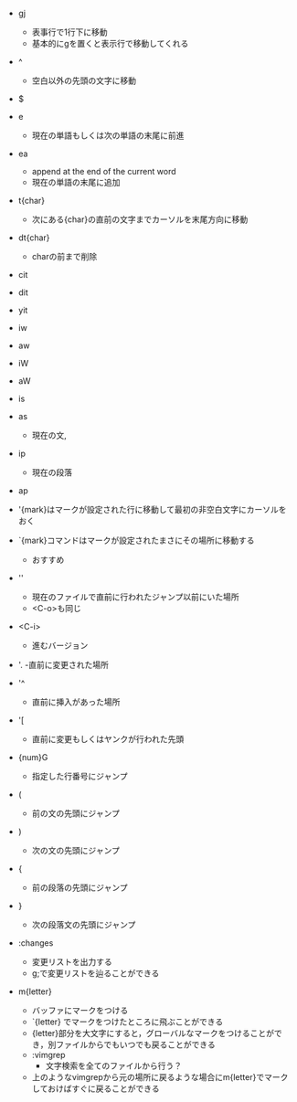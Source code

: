 - gj
    - 表事行で1行下に移動
    -   基本的にgを置くと表示行で移動してくれる
- ^
    - 空白以外の先頭の文字に移動
- $
- e
    - 現在の単語もしくは次の単語の末尾に前進
- ea
    - append at the end of the current word
    - 現在の単語の末尾に追加

- t{char}
    - 次にある{char}の直前の文字までカーソルを末尾方向に移動
- dt{char}
    - charの前まで削除
- cit
- dit
- yit
- iw
- aw
- iW
- aW
- is
- as
    -  現在の文,
- ip
    - 現在の段落
- ap
- '{mark}はマークが設定された行に移動して最初の非空白文字にカーソルをおく
- `{mark}コマンドはマークが設定されたまさにその場所に移動する
    - おすすめ

- ''
    - 現在のファイルで直前に行われたジャンプ以前にいた場所
    - \<C-o\>も同じ
- \<C-i\>
    - 進むバージョン
- '.
    -直前に変更された場所

- '^
    - 直前に挿入があった場所

- '[
    - 直前に変更もしくはヤンクが行われた先頭
- {num}G
    - 指定した行番号にジャンプ
- (
    - 前の文の先頭にジャンプ
- ) 
    - 次の文の先頭にジャンプ
- { 
    - 前の段落の先頭にジャンプ
- } 
    - 次の段落文の先頭にジャンプ

- :changes
    - 変更リストを出力する
    - g;で変更リストを辿ることができる

- m{letter}
    - バッファにマークをつける
    - `{letter} でマークをつけたところに飛ぶことができる
    - {letter}部分を大文字にすると，グローバルなマークをつけることができ，別ファイルからでもいつでも戻ることができる
    - :vimgrep
        - 文字検索を全てのファイルから行う？
    - 上のようなvimgrepから元の場所に戻るような場合にm{letter}でマークしておけばすぐに戻ることができる

